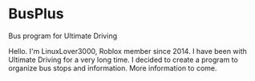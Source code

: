 # BusPlus
Bus program for Ultimate Driving

Hello. I'm LinuxLover3000, Roblox member since 2014. I have been with Ultimate Driving for a very long time. I decided to create a program to organize bus stops and information. More information to come.
